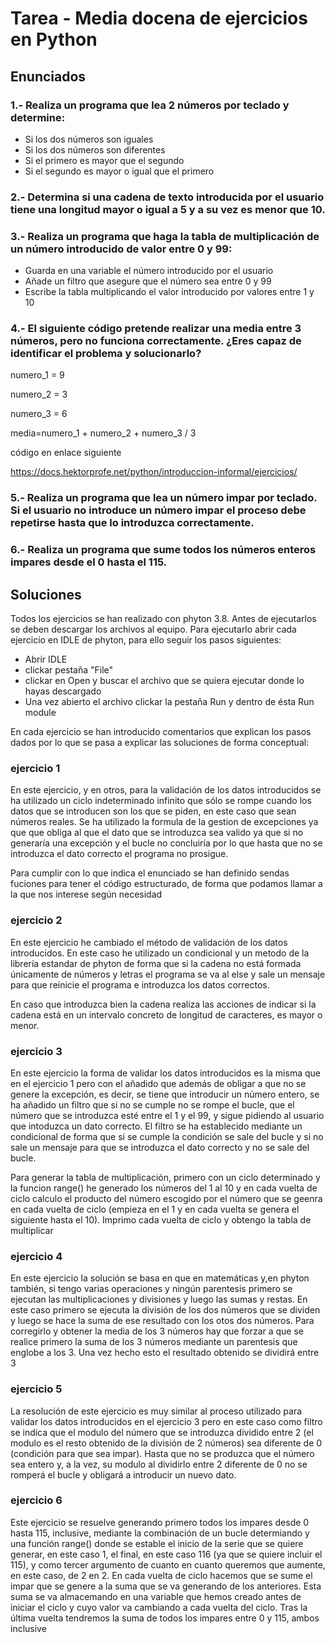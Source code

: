 # Tarea - Media docena de ejercicios en Python

## Enunciados

### 1.- Realiza un programa que lea 2 números por teclado y determine:

  - Si los dos números son iguales
  - Si los dos números son diferentes
  - Si el primero es mayor que el segundo
  - Si el segundo es mayor o igual que el primero

### 2.- Determina si una cadena de texto introducida por el usuario tiene una longitud mayor o igual a 5 y a su vez es menor que 10.

### 3.- Realiza un programa que haga la tabla de multiplicación de un número introducido de valor entre 0 y 99:
  - Guarda en una variable el número introducido por el usuario
  - Añade un filtro que asegure que el número sea entre 0 y 99
  - Escribe la tabla multiplicando el valor introducido por valores entre 1 y 10

### 4.- El siguiente código pretende realizar una media entre 3 números, pero no funciona correctamente. ¿Eres capaz de identificar el problema y solucionarlo?

  numero_1 = 9

  numero_2 = 3

  numero_3 = 6

  media=numero_1 + numero_2 + numero_3 / 3

código en enlace siguiente

https://docs.hektorprofe.net/python/introduccion-informal/ejercicios/

### 5.- Realiza un programa que lea un número impar por teclado. Si el usuario no introduce un número impar el proceso debe repetirse hasta que lo introduzca correctamente.

### 6.- Realiza un programa que sume todos los números enteros impares desde el 0 hasta el 115.

## Soluciones

Todos los ejercicios se han realizado con phyton 3.8. Antes de ejecutarlos se deben descargar los archivos al equipo.
Para ejecutarlo abrir cada ejercicio en IDLE de phyton, para ello seguir los pasos siguientes:
 - Abrir IDLE
 - clickar pestaña "File"
 - clickar en Open y buscar el archivo que se quiera ejecutar donde lo hayas descargado
 - Una vez abierto el archivo clickar la pestaña Run y dentro de ésta Run module

En cada ejercicio se han  introducido comentarios que explican los pasos dados por lo que se pasa a explicar las soluciones de forma conceptual:

### ejercicio 1

En este ejercicio, y en otros, para la validación de los datos introducidos se ha utilizado un ciclo indeterminado infinito que sólo se rompe cuando los
datos que se introducen son los que se piden, en este caso que sean números reales. Se ha utilizado la formula de la gestion de excepciones ya que
que obliga al que el dato que se introduzca sea valido ya que si no generaría una excepción y el bucle no concluiría por lo que hasta que no se introduzca
el dato correcto el programa no prosigue.

Para cumplir con lo que indica el enunciado se han definido sendas fuciones para tener el código estructurado, de forma que podamos llamar a la que nos interese
según necesidad

### ejercicio 2

En este ejercicio he cambiado el método de validación de los datos introducidos. En este caso he utilizado un condicional y un metodo de la librería estandar de phyton 
de forma que si la cadena no está formada únicamente de números y letras el programa se va al else y sale un mensaje para que reinicie el programa e introduzca los datos 
correctos.

En caso que introduzca bien la cadena realiza las acciones de indicar si la cadena está en un intervalo concreto de longitud de caracteres, es mayor o menor.

### ejercicio 3

En este ejercicio la forma de validar los datos introducidos es la misma que en el ejercicio 1 pero con el añadido que además de obligar a que no se genere la excepción,
es decir, se tiene que introducir un número entero, se ha añadido un filtro que si no se cumple no se rompe el bucle, que el número que se introduzca esté entre el 1 y el 99, 
y sigue pidiendo al usuario que intoduzca un dato correcto. El filtro se ha establecido mediante un condicional de forma que si se cumple la condición se sale del bucle y si
no sale un mensaje para que se introduzca el dato correcto y no se sale del bucle.

Para generar la tabla de multiplicación, primero con un ciclo determinado y la funcion range() he generado los números del 1 al 10 y en cada vuelta de ciclo calculo 
el producto del número escogido por el número que se geenra en cada vuelta de ciclo (empieza en el 1 y en cada vuelta se genera el siguiente hasta el 10). 
Imprimo cada vuelta de ciclo y obtengo la tabla de multiplicar

### ejercicio 4

En este ejercicio la solución se basa en que en matemáticas y,en phyton también, si tengo varias operaciones y ningún parentesis primero se ejecutan las multiplicaciones y 
divisiones y luego las sumas y restas. En este caso primero se ejecuta la división de los dos números que se dividen y luego se hace la suma de ese resultado con los otos dos
números. Para corregirlo y obtener la media de los 3 números hay que forzar a que se realice primero la suma de los 3 números mediante un parentesis que englobe a los 3. Una vez
hecho esto el resultado obtenido se dividirá entre 3

### ejercicio 5

La resolución de este ejercicio es muy similar al proceso utilizado para validar los datos introducidos en el ejercicio 3 pero en este caso como filtro se indica que el modulo del
número que se introduzca dividido entre 2 (el modulo es el resto obtenido de la división de  2 números) sea diferente de 0 (condición para que sea impar).
Hasta que no se produzca que el número sea entero y, a la vez, su modulo al dividirlo entre 2 diferente de 0 no se romperá el bucle y obligará a introducir un nuevo dato.

### ejercicio 6

Este ejercicio se resuelve generando primero todos los impares desde 0 hasta 115, inclusive, mediante la combinación de un bucle determiando y una función range() donde 
se estable el inicio de la serie que se quiere generar, en este caso 1, el final, en este caso 116 (ya que se quiere incluir el 115), y como tercer argumento de cuanto en cuanto
queremos que aumente, en este caso, de 2 en 2.
En cada vuelta de ciclo hacemos que se sume el impar que se genere a la suma que se va generando de los anteriores. Esta suma se va almacemando en una variable que hemos creado 
antes de iniciar el ciclo y cuyo valor va cambiando a cada vuelta del ciclo. Tras la última vuelta tendremos la suma de todos los impares entre 0 y 115, ambos inclusive




 

